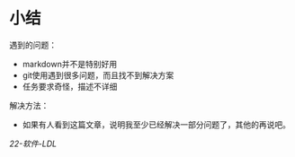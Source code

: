 # 小结
遇到的问题：
- markdown并不是特别好用
- git使用遇到很多问题，而且找不到解决方案
- 任务要求奇怪，描述不详细

解决方法：
- 如果有人看到这篇文章，说明我至少已经解决一部分问题了，其他的再说吧。

*22-软件-LDL*